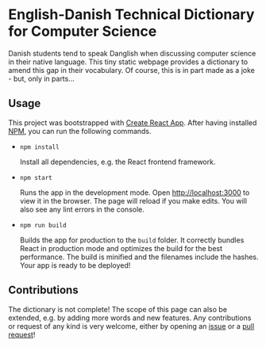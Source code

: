 # English-Danish Technical Dictionary for Computer Science

Danish students tend to speak Danglish when discussing computer science in their
native language. This tiny static webpage provides a dictionary to amend this
gap in their vocabulary. Of course, this is in part made as a joke - but, only
in parts...

## Usage

This project was bootstrapped with [Create React
App](https://github.com/facebook/create-react-app). After having installed
[NPM](https://www.npmjs.com/), you can run the following commands.

- `npm install`

  Install all dependencies, e.g. the React frontend framework.

- `npm start`

  Runs the app in the development mode. Open
  [http://localhost:3000](http://localhost:3000) to view it in the browser. The
  page will reload if you make edits. You will also see any lint errors in the
  console.

- `npm run build`

  Builds the app for production to the `build` folder. It correctly bundles
  React in production mode and optimizes the build for the best performance.
  The build is minified and the filenames include the hashes. Your app is ready
  to be deployed!

## Contributions

The dictionary is not complete! The scope of this page can also be extended,
e.g. by adding more words and new features. Any contributions or request of any
kind is very welcome, either by opening an
[issue](https://github.com/SSoelvsten/en-dk/issues/new) or a [pull
request](https://github.com/SSoelvsten/en-dk/compare)!
